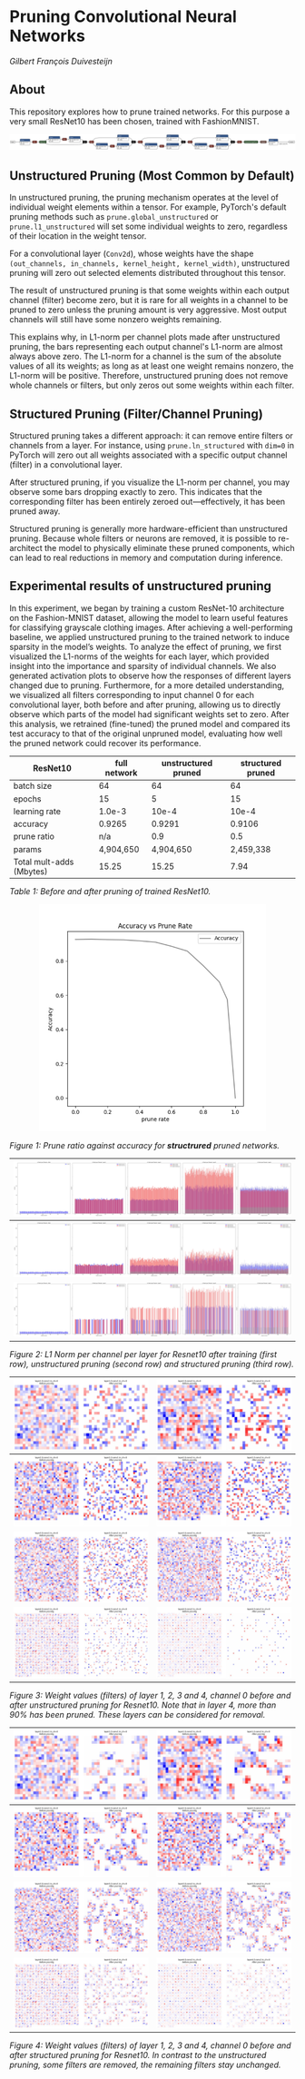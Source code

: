 # Pruning Convolutional Neural Networks

_Gilbert François Duivesteijn_

## About

This repository explores how to prune trained networks. For this purpose a very small ResNet10 has been chosen, trained with FashionMNIST.

![ResNet10](assets/ResNet10_00010_09252.onnx.svg)

## Unstructured Pruning (Most Common by Default)

In unstructured pruning, the pruning mechanism operates at the level of individual weight elements within a tensor. For example, PyTorch's default pruning methods such as `prune.global_unstructured` or `prune.l1_unstructured` will set some individual weights to zero, regardless of their location in the weight tensor.

For a convolutional layer (`Conv2d`), whose weights have the shape `(out_channels, in_channels, kernel_height, kernel_width)`, unstructured pruning will zero out selected elements distributed throughout this tensor.

The result of unstructured pruning is that some weights within each output channel (filter) become zero, but it is rare for all weights in a channel to be pruned to zero unless the pruning amount is very aggressive. Most output channels will still have some nonzero weights remaining.

This explains why, in L1-norm per channel plots made after unstructured pruning, the bars representing each output channel's L1-norm are almost always above zero. The L1-norm for a channel is the sum of the absolute values of all its weights; as long as at least one weight remains nonzero, the L1-norm will be positive. Therefore, unstructured pruning does not remove whole channels or filters, but only zeros out some weights within each filter.



## Structured Pruning (Filter/Channel Pruning)

Structured pruning takes a different approach: it can remove entire filters or channels from a layer. For instance, using `prune.ln_structured` with `dim=0` in PyTorch will zero out all weights associated with a specific output channel (filter) in a convolutional layer.

After structured pruning, if you visualize the L1-norm per channel, you may observe some bars dropping exactly to zero. This indicates that the corresponding filter has been entirely zeroed out—effectively, it has been pruned away.

Structured pruning is generally more hardware-efficient than unstructured pruning. Because whole filters or neurons are removed, it is possible to re-architect the model to physically eliminate these pruned components, which can lead to real reductions in memory and computation during inference.



## Experimental results of unstructured pruning

In this experiment, we began by training a custom ResNet-10 architecture on the Fashion-MNIST dataset, allowing the model to learn useful features for classifying grayscale clothing images. After achieving a well-performing baseline, we applied unstructured pruning to the trained network to induce sparsity in the model’s weights. To analyze the effect of pruning, we first visualized the L1-norms of the weights for each layer, which provided insight into the importance and sparsity of individual channels. We also generated activation plots to observe how the responses of different layers changed due to pruning. Furthermore, for a more detailed understanding, we visualized all filters corresponding to input channel 0 for each convolutional layer, both before and after pruning, allowing us to directly observe which parts of the model had significant weights set to zero. After this analysis, we retrained (fine-tuned) the pruned model and compared its test accuracy to that of the original unpruned model, evaluating how well the pruned network could recover its performance.

| ResNet10 | full network | unstructured pruned |structured pruned |
| ------------------------ | --------- | ---------------------------- |---------------------------- |
| batch size               | 64        | 64                           |64                           |
| epochs                   | 15        | 5                            |15                           |
| learning rate            | 1.0e-3    | 10e-4                        |10e-4                        |
| accuracy                 | 0.9265    | 0.9291                       |0.9106                       |
| prune ratio              | n/a       | 0.9                          |0.5                          |
| params                   | 4,904,650 | 4,904,650                    |2,459,338                    |
| Total mult-adds (Mbytes) | 15.25     | 15.25                        |7.94                         |

*Table 1: Before and after pruning of trained ResNet10.* 



<p align="center">
  <img src="assets/accuracy_plot.png" alt="accuracy_plot" width="400"/>
</p>

*Figure 1: Prune ratio against accuracy for **structrured** pruned networks.* 




| ![](assets/ResNet10_full_L1_norm_plot.jpg)              |
| ------------------------------------------------------- |
| ![](assets/ResNet10_pruned_L1_norm_plot.jpg)            |
| ![](assets/ResNet10_structured_pruned_L1_norm_plot.jpg) |

*Figure 2: L1 Norm per channel per layer for Resnet10 after training (first row), unstructured pruning (second row) and structured pruning (third row).*



| ![](assets/Model_layer1_0_conv1_in0.jpg) | ![](assets/Model_layer1_0_conv2_in0.jpg) |
| ---------------------------------------- | ---------------------------------------- |
| ![](assets/Model_layer2_0_conv1_in0.jpg) | ![](assets/Model_layer2_0_conv2_in0.jpg) |
| ![](assets/Model_layer3_0_conv1_in0.jpg) | ![](assets/Model_layer3_0_conv2_in0.jpg) |
| ![](assets/Model_layer4_0_conv1_in0.jpg) | ![](assets/Model_layer4_0_conv2_in0.jpg) |

*Figure 3: Weight values (filters) of layer 1, 2, 3 and 4, channel 0 before and after unstructured pruning for Resnet10. Note that in layer 4, more than 90% has been pruned. These layers can be considered for removal.*



| ![](assets/Model_SP_layer1_0_conv1_in0.jpg) | ![](assets/Model_SP_layer1_0_conv2_in0.jpg) |
| ------------------------------------------- | ------------------------------------------- |
| ![](assets/Model_SP_layer2_0_conv1_in0.jpg) | ![](assets/Model_SP_layer2_0_conv2_in0.jpg) |
| ![](assets/Model_SP_layer3_0_conv1_in0.jpg) | ![](assets/Model_SP_layer3_0_conv2_in0.jpg) |
| ![](assets/Model_SP_layer4_0_conv1_in0.jpg) | ![](assets/Model_SP_layer4_0_conv2_in0.jpg) |

*Figure 4: Weight values (filters) of layer 1, 2, 3 and 4, channel 0 before and after structured pruning for Resnet10. In contrast to the unstructured pruning, some filters are removed, the remaining filters stay unchanged.*
